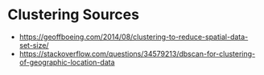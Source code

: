 

# Clustering Sources

* https://geoffboeing.com/2014/08/clustering-to-reduce-spatial-data-set-size/
* https://stackoverflow.com/questions/34579213/dbscan-for-clustering-of-geographic-location-data